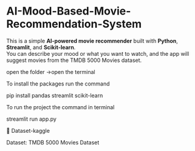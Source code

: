 ﻿# AI-Mood-Based-Movie-Recommendation-System

 
This is a simple **AI-powered movie recommender** built with **Python**, **Streamlit**, and **Scikit-learn**.  
You can describe your mood or what you want to watch, and the app will suggest movies from the TMDB 5000 Movies dataset.


open the folder ->open the terminal


To install the packages run the command


pip install pandas streamlit scikit-learn


To run the project  the command in terminal


streamlit run app.py


📂 Dataset-kaggle


Dataset: TMDB 5000 Movies Dataset







